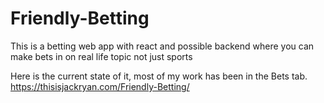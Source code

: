 # Friendly-Betting
This is a betting web app with react and possible backend where you can make bets in on real life topic not just sports

Here is the current state of it, most of my work has been in the Bets tab. 
https://thisisjackryan.com/Friendly-Betting/ 
